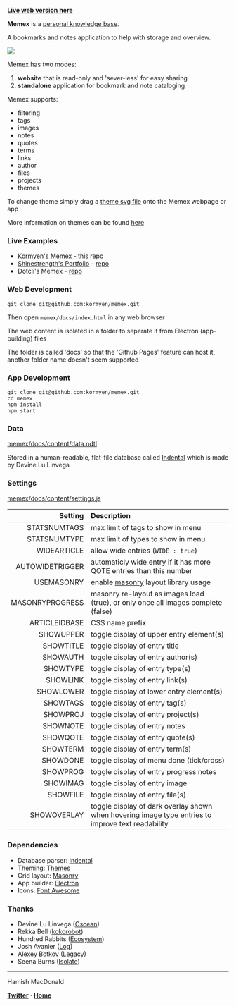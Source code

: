 [**Live web version here**](https://kormyen.github.io/memex/)

**Memex** is a [personal knowledge base](https://scholar.colorado.edu/csci_techreports/931/).

A bookmarks and notes application to help with storage and overview.

<img src='https://raw.githubusercontent.com/kormyen/memex/master/PREVIEW.jpg'/>

Memex has two modes:

1. **website** that is read-only and 'sever-less' for easy sharing
2. **standalone** application for bookmark and note cataloging

Memex supports:

- filtering
- tags
- images
- notes
- quotes
- terms
- links
- author
- files
- projects
- themes

To change theme simply drag a [theme svg file](https://github.com/hundredrabbits/Themes/tree/master/themes) onto the Memex webpage or app

More information on themes can be found [here](https://github.com/hundredrabbits/Themes)

### Live Examples

- [Kormyen's Memex](https://kormyen.github.io/memex/) - this repo
- [Shinestrength's Portfolio](http://www.shinestrength.xyz/) - [repo](https://github.com/shinestrength/memex)
- Dotcli's Memex - [repo](https://github.com/dotcli/memex)

### Web Development
```
git clone git@github.com:kormyen/memex.git
```

Then open `memex/docs/index.html` in any web browser

The web content is isolated in a folder to seperate it from Electron (app-building) files

The folder is called 'docs' so that the 'Github Pages' feature can host it, another folder name doesn't seem supported

### App Development
```
git clone git@github.com:kormyen/memex.git
cd memex
npm install
npm start
```

### Data

[memex/docs/content/data.ndtl](docs/content/data.ndtl)

Stored in a human-readable, flat-file database called [Indental](https://wiki.xxiivv.com/#indental) which is made by Devine Lu Linvega

### Settings

[memex/docs/content/settings.js](docs/content/settings.js)

| Setting  | Description |
|            ---: | :---                                                                                                |
|    STATSNUMTAGS | max limit of tags to show in menu                                                                   |
|    STATSNUMTYPE | max limit of types to show in menu                                                                  |
|    WIDEARTICLE | allow wide entries (`WIDE : true`)                                                                   |
| AUTOWIDETRIGGER | automaticly wide entry if it has more QOTE entries than this number                                 |
|      USEMASONRY | enable [masonry](https://masonry.desandro.com/) layout library usage                                |
| MASONRYPROGRESS | masonry re-layout as images load (true), or only once all images complete (false)                   |
|  ARTICLEIDBASE | CSS name prefix                                                                                      |
|       SHOWUPPER | toggle display of upper entry element(s)                                                            |
|       SHOWTITLE | toggle display of entry title                                                                       |
|        SHOWAUTH | toggle display of entry author(s)                                                                   |
|        SHOWTYPE | toggle display of entry type(s)                                                                     |
|        SHOWLINK | toggle display of entry link(s)                                                                     |
|       SHOWLOWER | toggle display of lower entry element(s)                                                            |
|        SHOWTAGS | toggle display of entry tag(s)                                                                      |
|        SHOWPROJ | toggle display of entry project(s)                                                                  |
|        SHOWNOTE | toggle display of entry notes                                                                       |
|        SHOWQOTE | toggle display of entry quote(s)                                                                    |
|        SHOWTERM | toggle display of entry term(s)                                                                     |
|        SHOWDONE | toggle display of menu done (tick/cross)                                                            |
|        SHOWPROG | toggle display of entry progress notes                                                              |
|        SHOWIMAG | toggle display of entry image                                                                       |
|        SHOWFILE | toggle display of entry file(s)                                                                     |
|     SHOWOVERLAY | toggle display of dark overlay shown when hovering image type entries to improve text readability   |

### Dependencies

- Database parser: [Indental](https://wiki.xxiivv.com/#indental)
- Theming: [Themes](https://github.com/hundredrabbits/Themes)
- Grid layout: [Masonry](https://masonry.desandro.com/)
- App builder: [Electron](https://electronjs.org/)
- Icons: [Font Awesome](https://fontawesome.com/)

### Thanks

- Devine Lu Linvega ([Oscean](https://github.com/XXIIVV/Oscean))
- Rekka Bell ([kokorobot](https://github.com/rekkabell/kokorobot))
- Hundred Rabbits ([Ecosystem](https://github.com/hundredrabbits))
- Josh Avanier ([Log](https://github.com/joshavanier/log))
- Alexey Botkov ([Legacy](https://github.com/nomand/Legacy))
- Seena Burns ([Isolate](https://github.com/seenaburns/isolate))

---

Hamish MacDonald

**[Twitter](https://twitter.com/kormyen)** &middot; **[Home](https://kor.nz)**